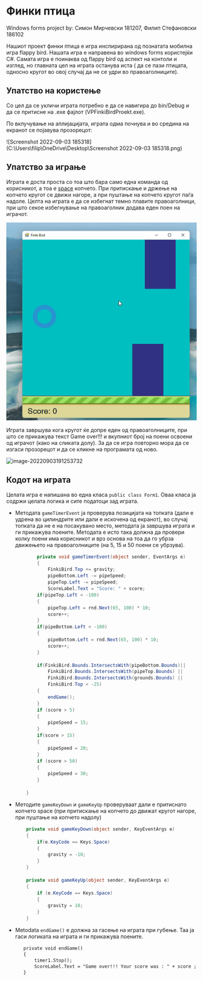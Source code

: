 # Финки птица

Windows forms project by: Симон Мирчевски 181207, Филип Стефановски 186102

Нашиот проект финки птица е игра инспирирана од познатата мобилна игра flappy bird. Нашата игра е направена во windows forms користејќи C#. Самата игра е поинаква од flappy bird од аспект на контоли и изглед, но главната цел на играта останува иста ( да се пази птицата, односно кругот во овој случај да не се удри во правоаголниците).

## Упатство на користење

Со цел да се укличи играта потребно е да се навигира до bin/Debug и да се притиснe на .exe фајлот (VPFinkiBirdProekt.exe).

По вклучување на аплијацијата, играта одма почнува и во средина на екранот се појавува прозорецот:

![Screenshot 2022-09-03 185318](C:\Users\filip\OneDrive\Desktop\Screenshot 2022-09-03 185318.png)



## Упатство за играње

Играта е доста проста со тоа што бара само една команда од корисникот, а тоа е <u>space</u> копчето. При притискање и држење на копчето кругот се движи нагоре, а при пуштање на копчето кругот паѓа надоле. Целта на играта е да се избегнат темно плавите правоаголници, при што секое избегнување на правоаголник додава еден поен на играчот.

![Animation](Animation.gif)

Играта завршува кога кругот ќе допре еден од правоаголниците, при што се прикажува текст Game over!!! и вкупниот број на поени освоени од играчот (како на сликата долу). За да се игра повторно мора да се изгаси прозорецот и да се кликне на програмата од ново.

![image-20220903191253732](image-20220903191253732.png)

## Кодот на играта

Целата игра е напишана во една класа `public class Form1`. Оваа класа ја содржи целата логика и сите податоци зад играта.

- Методата `gameTimerEvent` ја проверува позицијата на топката (дали е удрена во цилиндрите или дали е искочена од екранот), во случај топката да не е на посакувано место, методата ја завршува играта и ги прикажува поените. Методата е исто така должна да провери колку поени има корисникот и врз основа на тоа да го убрза движењето на правоаголниците (на 5, 15 и 50 поени се убрзува).

  ```c#
          private void gameTimerEvent(object sender, EventArgs e)
          {
              FinkiBird.Top += gravity;
              pipeBottom.Left -= pipeSpeed;
              pipeTop.Left -= pipeSpeed;
              ScoreLabel.Text = "Score: " + score;  
          if(pipeTop.Left < -100)
          {
              pipeTop.Left = rnd.Next(65, 100) * 10;
              score++;
          }
          if(pipeBottom.Left < -100)
          {
              pipeBottom.Left = rnd.Next(65, 100) * 10;
              score++;
          }
  
          if(FinkiBird.Bounds.IntersectsWith(pipeBottom.Bounds)||
              FinkiBird.Bounds.IntersectsWith(pipeTop.Bounds) ||
              FinkiBird.Bounds.IntersectsWith(grounds.Bounds) ||
              FinkiBird.Top < -25)
          {
              endGame();
          }
          if (score > 5)
          {
              pipeSpeed = 15;
          }
          if(score > 15)
          {
              pipeSpeed = 20;
          }
          if (score > 50)
          {
              pipeSpeed = 30;
          }
         
      }
  ```

- Методите `gameKeyDown` и `gameKeyUp` проверуваат дали е притиснато копчето space (при притискање на копчето до движат кругот нагоре, при пуштање на копчето надолу)

  ```c#
      private void gameKeyDown(object sender, KeyEventArgs e)
      {
          if(e.KeyCode == Keys.Space)
          {
              gravity = -10;
          }
      }
  
      private void gameKeyUp(object sender, KeyEventArgs e)
      {
          if (e.KeyCode == Keys.Space)
          {
              gravity = 10;
          }
      }
  ```

-  Metodata `endGame()` е должна за гасење на играта при губење. Таа ја гаси логиката на играта и ги прикажува поените.

          private void endGame()
          {
              timer1.Stop();
              ScoreLabel.Text = "Game over!!! Your score was : " + score ;
          }
